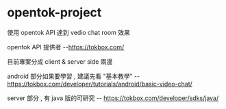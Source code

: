 # opentok-project
使用 opentok API 達到 vedio chat room 效果

opentok API 提供者 --https://tokbox.com/

目前專案分成 client & server side 兩邊

android 部分如果要學習 , 建議先看 "基本教學" -- https://tokbox.com/developer/tutorials/android/basic-video-chat/

server 部分 , 有 java 版的可研究 -- https://tokbox.com/developer/sdks/java/
